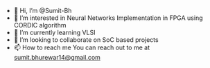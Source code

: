 - 👋 Hi, I’m @Sumit-Bh
- 👀 I’m interested in Neural Networks Implementation in FPGA using CORDIC algorithm
- 🌱 I’m currently learning VLSI
- 💞️ I’m looking to collaborate on SoC based projects
- 📫 How to reach me You can reach out to me at sumit.bhurewar14@gmail.com

<!---
Sumit-Bh/Sumit-Bh is a ✨ special ✨ repository because its `README.md` (this file) appears on your GitHub profile.
You can click the Preview link to take a look at your changes.
--->
